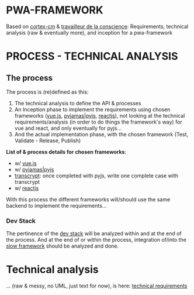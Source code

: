 PWA-FRAMEWORK
=============
Based on <a href="https://bit.ly/cortex-cm" target="_blank">cortex-cm</a> &amp; <a href="bit.ly/travailleur-de-la-conscience" target="_blank">travailleur de la conscience</a>: Requirements, technical analysis (raw &amp; eventually more), and inception for a pwa-framework



PROCESS - TECHNICAL ANALYSIS
============================

## The process
The process is (re)defined as this:
1.  The technical analysis to define the API & processes
2.  An Inception phase to implement the requirements using chosen frameworks ([vue.js], [pyjamas|pyjs][pyjs], [reactjs]), not looking at the technical requirements/analysis (in order to do things the framework's way) for vue and react, and only eventually for pyjs...
3.  And the actual implementation phase, with the chosen framework (Test, Validate - Release, Publish)

**List of & process details for chosen frameworks**:
-   w/ [vue.js]
-   w/ [pyjamas|pyjs][pyjs]
-   [transcrypt]\: once completed with pyjs, write one complete case with transcrypt
-   w/ [reactjs]

With this process the different frameworks will/should use the same backend to implement the requirements...

### Dev Stack
The pertinence of the [dev stack] will be analyzed within and at the end of the process.
And at the end of or within the process, integration of/into the [slow framework][dev stack] should be analyzed and done.




# Technical analysis
 ... (raw &amp; messy, no UML, just text for now), is here: [technical requirements]


[technical requirements]: https://raw.githubusercontent.com/molhokwai/pwa-framework/master/technical.md
[dev stack]: https://raw.githubusercontent.com/molhokwai/pwa-framework/master/dev.stack.md
[vue.js]: http://vuejs.org/
[vuejs]: http://vuejs.org/
[pyjs]: http://pyjs.org/
[py.js]: http://pyjs.org/
[reactjs]: http://reactjs.org/
[transcrypt]: http://transcrypt.org/
